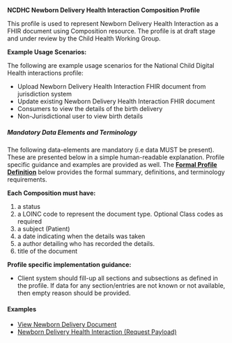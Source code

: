 **NCDHC Newborn Delivery Health Interaction Composition Profile**

This profile is used to represent Newborn Delivery Health Interaction as a FHIR document using Composition resource. The profile is at draft stage and under review by the Child Health Working Group. 

**Example Usage Scenarios:**

The following are example usage scenarios for the National Child Digital Health interactions
profile:

-   Upload Newborn Delivery Health Interaction FHIR document from jurisdiction system
-   Update existing Newborn Delivery Health Interaction FHIR document
-   Consumers to view the details of the birth delivery
-   Non-Jurisdictional user to view birth details


##### Mandatory Data Elements and Terminology


The following data-elements are mandatory (i.e data MUST be present). These are presented below in a simple human-readable explanation.  Profile specific guidance and examples are provided as well.  The [**Formal Profile Definition**](#profile) below provides the  formal summary, definitions, and  terminology requirements.  

**Each Composition must have:**

1.  a status  
1.  a LOINC code to represent the document type. Optional Class codes as required
1.  a subject (Patient)
1.  a date indicating when the details was taken
1.	a author detailing who has recorded the details.
1.  title of the document

**Profile specific implementation guidance:**

* Client system should fill-up all sections and subsections as defined in the profile. If data for any section/entries are not known or not available, then empty reason should be provided.



#### Examples

- [View Newborn Delivery Document](ncdhc-composition-nbdelivery-example.html)
- [Newborn Delivery Health Interaction (Request Payload)](ncdhc-bundle-transaction-nbdelivery-request-payload.html)

[Composition]: http://hl7.org.au/fhir/base2018Oct/StructureDefinition-au-composition.html
[extensible]: http://hl7.org/fhir/terminologies.html#extensible
[General Guidance Section]: definitions.html


